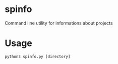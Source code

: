 # spinfo
Command line utility for informations about projects 

# Usage
```python
python3 spinfo.py [directory]
```
